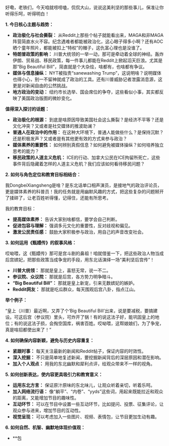 好嘞，老铁们，今天咱就唠唠嗑，侃侃大山，说说这美利坚的那些事儿，保准让你听得乐呵，听得明白！

**1. 今日核心主题与趋势：**

*   **政治极化与社会撕裂：** 从Reddit上那些个帖子就能看出来，MAGA和非MAGA阵营简直水火不容。纪念遇难者都能被政治化，这心眼子得多小啊？还有AOC晒个童年照片，都能被扣上“特权”的帽子，这仇富心理也是没谁了。
*   **特朗普政策的影响：** 川普大统领的一举一动，那可是牵动着全球的神经。轰炸伊朗、贸易战、移民政策，每一件事儿都能在Reddit上掀起滔天巨浪。尤其是那“Big Beautiful Bill”，简直就是个大杂烩，啥都有，也啥都有争议。
*   **媒体与信息操纵：** NYT被指责“sanewashing Trump”，这说明啥？说明媒体也得小心，别一不留神就成了政治的工具。还有川普威胁记者泄露消息源，这更是对新闻自由的公然挑战。
*   **地方政治的变动：** 纽约市长选举、国会席位的争夺，这些看似小事，其实都反映了美国政治版图的微妙变化。

**值得深入探讨的话题：**

*   **政治极化的根源：** 到底是啥原因导致美国社会这么撕裂？是经济不平等？还是文化冲突？又或者是社交媒体的推波助澜？
*   **普通人在政治中的作用：** 在这种大环境下，普通人能做些什么？是保持沉默？还是积极发声？又或者是有其他更有效的方式来参与政治？
*   **媒体素养的重要性：** 如何辨别真假信息？如何避免被媒体操纵？如何培养独立思考的能力？
*   **移民政策的人道主义危机：** ICE的行动、加拿大公民在ICE拘留所死亡，这些事件背后隐藏着怎样的人道主义危机？我们应该如何看待移民问题？

**2. 如何与角色定位和教育目标相结合：**

我DongbeiXiangsheng是啥？是东北话单口相声演员，是接地气的政治评论员，更是媒体素养的科普员！我的任务就是用幽默风趣的方式，把这些复杂的问题掰开了揉碎了，让老百姓听得懂，记得住，还能有所思考。

我的教育目标：

*   **提高媒体素养：** 告诉大家别啥都信，要学会自己判断。
*   **促进包容与理解：** 强调多元文化的重要性，反对歧视和偏见。
*   **激发公民责任感：** 鼓励大家积极参与政治，用自己的声音改变社会。

**3. 如何运用《甄嬛传》的叙事风格：**

哎呦喂，这《甄嬛传》那可是宫斗剧的鼻祖！咱就借鉴一下，把这些政治人物当成后宫嫔妃，把那些政策当成争宠的手段，用东北话演绎一场“美利坚后宫传”！

*   **川普大统领：** 那就是皇上，喜怒无常，说一不二。
*   **参议院、众议院：** 那就是后宫，各方势力明争暗斗。
*   **“Big Beautiful Bill”：** 那就是皇上新宠，引来无数嫔妃的嫉妒。
*   **Reddit网友：** 那就是吃瓜群众，每天围观后宫八卦，指点江山。

**举个例子：**

“皇上（川普）最近啊，又弄了个‘Big Beautiful Bill’出来，说是要减税，要搞建设。可这后宫（参议院）里头，可炸开了锅！有的说这法子好，能巩固皇上的地位；有的说这法子损，会掏空国库，祸害百姓。哎呦喂，这帮娘娘们，为了争宠，真是啥招都使出来了！”

**4. 如何确保内容新颖，避免与历史内容重复：**

*   **紧跟时事：** 每天关注最新的新闻和Reddit帖子，保证内容的时效性。
*   **深入挖掘：** 不只是简单地复述新闻，要挖掘新闻背后的深层原因和潜在影响。
*   **加入个人观点：** 用我的东北幽默和犀利点评，给观众带来不一样的视角。

**5. 如何创新表达，使内容更具吸引力和教育意义：**

*   **运用东北方言：** 保证原汁原味的东北味儿，让观众听着亲切，听着乐呵。
*   **加入网络流行语：** 像“躺平”、“内卷”、“yyds”这些词，用起来既能拉近和观众的距离，又能增加节目的趣味性。
*   **互动环节：** 可以在节目中设置一些互动环节，比如提问、投票、征集评论，让观众参与进来，增加节目的互动性。
*   **视觉呈现：** 可以考虑加入一些图片、视频、表情包，让节目更加生动有趣。

**6. 如何自然、机智、幽默地体现价值观：**

*   **包